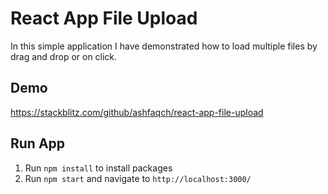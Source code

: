 # React App File Upload

In this simple application I have demonstrated how to load multiple files by drag and drop or on click.

## Demo

https://stackblitz.com/github/ashfaqch/react-app-file-upload

## Run App
1. Run `npm install` to install packages
2. Run `npm start` and navigate to `http://localhost:3000/`
